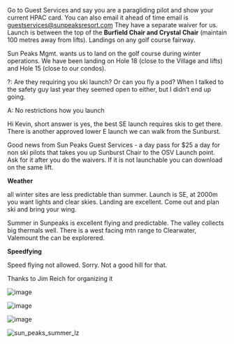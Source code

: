 Go to Guest Services and say you are a paragliding pilot and show your current HPAC card.  You can also email it ahead of time email is [guestservices@sunpeaksresort.com](guestservices@sunpeaksresort.com)  They have a separate waiver for us.  Launch is between the top of the **Burfield Chair and Crystal Chair** (maintain 100 metres away from lifts).  Landings on any golf course fairway.

Sun Peaks Mgmt. wants us to land on the golf course during winter operations.  We have been landing on Hole 18 (close to the Village and lifts) and Hole 15 (close to our condos).

?: Are they requiring you ski launch? Or can you fly a pod? When I talked to the safety guy last year they seemed open to either, but I didn’t end up going.

A: No restrictions how you launch

Hi Kevin, short answer is yes, the best SE launch requires skis to get there. There is another approved lower E  launch we can walk from the Sunburst.

Good news from Sun Peaks Guest Services - a day pass for $25 a day for non ski pilots that takes you up Sunburst Chair to the OSV Launch point. Ask for it after you do the waivers. If it is not launchable you can download on the same lift.

**Weather**

all winter sites are less predictable than summer. Launch is SE, at 2000m you want lights and clear skies. Landing are excellent. Come out and plan ski and bring your wing.

Summer in Sunpeaks is excellent flying and predictable. The valley collects big  thermals well. There is a west facing mtn range to Clearwater,  Valemount the can be explorered.

**Speedfying**

Speed flying not allowed. Sorry. Not a good hill for that.

Thanks to Jim Reich for organizing it

![image](https://user-images.githubusercontent.com/699627/109249470-9b5b7d80-779c-11eb-94e4-acc084b771d6.jpeg)

![image](https://user-images.githubusercontent.com/699627/109249507-add5b700-779c-11eb-9cc0-1f4313befb90.jpeg)

![image](https://user-images.githubusercontent.com/699627/109249524-b4642e80-779c-11eb-831b-a089200bd97c.jpeg)

![sun_peaks_summer_lz](https://user-images.githubusercontent.com/699627/110159223-47095c80-7d9f-11eb-9fe8-0c3ddd35f34b.JPG)

